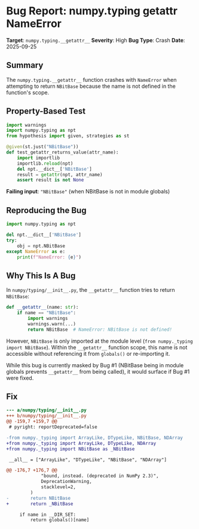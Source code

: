 # Bug Report: numpy.typing __getattr__ NameError

**Target**: `numpy.typing.__getattr__`
**Severity**: High
**Bug Type**: Crash
**Date**: 2025-09-25

## Summary

The `numpy.typing.__getattr__` function crashes with `NameError` when attempting to return `NBitBase` because the name is not defined in the function's scope.

## Property-Based Test

```python
import warnings
import numpy.typing as npt
from hypothesis import given, strategies as st

@given(st.just("NBitBase"))
def test_getattr_returns_value(attr_name):
    import importlib
    importlib.reload(npt)
    del npt.__dict__['NBitBase']
    result = getattr(npt, attr_name)
    assert result is not None
```

**Failing input**: `"NBitBase"` (when NBitBase is not in module globals)

## Reproducing the Bug

```python
import numpy.typing as npt

del npt.__dict__['NBitBase']
try:
    obj = npt.NBitBase
except NameError as e:
    print(f"NameError: {e}")
```

## Why This Is A Bug

In `numpy/typing/__init__.py`, the `__getattr__` function tries to return `NBitBase`:

```python
def __getattr__(name: str):
    if name == "NBitBase":
        import warnings
        warnings.warn(...)
        return NBitBase  # NameError: NBitBase is not defined!
```

However, `NBitBase` is only imported at the module level (`from numpy._typing import NBitBase`). Within the `__getattr__` function scope, this name is not accessible without referencing it from `globals()` or re-importing it.

While this bug is currently masked by Bug #1 (NBitBase being in module globals prevents `__getattr__` from being called), it would surface if Bug #1 were fixed.

## Fix

```diff
--- a/numpy/typing/__init__.py
+++ b/numpy/typing/__init__.py
@@ -159,7 +159,7 @@
 # pyright: reportDeprecated=false

-from numpy._typing import ArrayLike, DTypeLike, NBitBase, NDArray
+from numpy._typing import ArrayLike, DTypeLike, NDArray
+from numpy._typing import NBitBase as _NBitBase

 __all__ = ["ArrayLike", "DTypeLike", "NBitBase", "NDArray"]

@@ -176,7 +176,7 @@
             "bound, instead. (deprecated in NumPy 2.3)",
             DeprecationWarning,
             stacklevel=2,
         )
-        return NBitBase
+        return _NBitBase

     if name in __DIR_SET:
         return globals()[name]
```